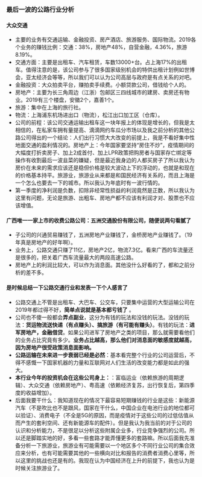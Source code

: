 ### 最后一波的公路行业分析
#### 大众交通
- 主要的业务有交通运输、金融投资、房产酒店、旅游服务、国际物流。2019各个业务的赚钱比例：交通：38%，房地产48%，自营金融，4.36%，旅游8.19%。
- 交通方面：主要是出租车、汽车租赁，车数13000+台。占上海17%的出租车。值得注意的是，该公司参与了很多国家级别机会的特供出租计划例如世博会，亚太经济会等等，所以我们可以认为公司高层与政府是有点关系的对吧。
- 金融投资：大众拍卖平台，赚拍卖手续费。小额贷款公司，借钱给个人的。
- 房地产：主要为长三角周边（江浙）包邮区三四线城市的建房、卖房还有物业。2019有三个楼盘，安徽2个，嘉善1个。
- 旅游：集中在上海的旅行社。
- 物流：上海浦东机场进出口（物流），松江出口加工区（仓库）。
- 公司的前程：该公司交通运输出租车这一块年报上的体现是增长的，但我是太相信的，在私家车拥有量提高、滴滴网约车瓜分市场以及我之前分析的其他公路公司得出的一个结论：人们出行习惯大大改变的前提上，我是不看好集中性地面交通的盈利情况的。房地产上：今年国家要坚持“房住不炒”，疫情期间的大幅度打折卖房子、加上2成首付、加上LPR政策把购房者与国家存亡绑定等操作有收割最后一波韭菜的嫌疑，但是最近我身边的人都买房子了所以我认为房价在未来的需求应该还是稳但价格是较大波动上下的浮动的，也就是和现在的价格基本持平。旅游业，旅游业从来都是和国民经济有关系的，而且上海是一个怎么也要去一下的城市。所以我认为年底时有一波行情的。
- 第一季度的净利润是负数，扣除非经常性损益的利润竟然是正数，所以我认为这里有问题，无论是旅游、出粗车、房地产都不应该有利润才对、股票也不应该增值。

#### 广西唯一一家上市的收费公路公司：五洲交通股份有限公司，随便说两句看腻了
- 子公司的兴通贸易赚钱了，五洲房地产业赚钱了，金桥房地产业赚钱了。（19年真是房地产的好年啊）。
- 业务上，公路交通只赚了11亿，房地产2亿，物流7.3亿。看来广西的车流量还是很多的，把关着广西车流量最大的两段高速公路。
- 房地产上的利润比较大，可以作为消息面。其他没什么好看的了，都和之前分析的差不多。

#### 是时候总结一下公路交通行业和发表一下个人感言了
- 公路交通上不管是出租车、大巴车、公交车，只要集中运营的大型运输公司在2019年都过得不好，**简单点说就是基本都亏钱了** 。
- 公司也不傻一般都会**弄点副业**，这分为有钱的玩法和没钱的玩法。没钱的玩法：**货运物流送快递（有点赚头）、搞旅游（有可能有赚头）**。有钱的玩法：**进军房地产，金融借贷**。如果公司进军了房地产之类的项目，那么就需要看他们的业务占比究竟有多少。**业务占比越高，那么他们对消息面的敏感度就越高，因为房地产很受政策消息面影响。**
- **公路运输在未来进一步衰弱已经是必然**：基本看完整个行业的公司运营后，不得不感慨一下国家机器的力量和互联网对人们生活的改变能力都是如此的强大。
- **本行业今年的投资机会在这些公司身上：**：富临运业（依赖旅游的周期逻辑）、大众交通（依赖房地产）、粤高速（依赖经济复苏，出行恢复后，第四季度的收益增加）。
- 后面我要干什么：我知道现在的情况下最容易短期赚钱的行业是这些：新能源汽车（不是吹比也不是跟风，国家在干什么，中国企业在电池行业的地位都可以验证）、消费电子（不全是5G的原因，而是疫情对于这些公司的过低估值从而产生的套利空间、还有新能源车的配件）。但是我认为我当前的对于公司的认识和分析能力，不是很足以分析这些附属企业多，行业竞争强烈的公司。所以还是脚踏实地的好，多看一些套路才能弄懂更多的套路嘛。所以后面我先准备分析一下旅游业，旅游业有可能需要以一个地区多个不同行业公司的集合效应来分析，也有可能需要其他的一些横向对比和报告的消费者消费心里等，所以这里的挑战也还是有的。我现在认为中国经济在上升的前提下，我也认为是时候关注旅游业了。
